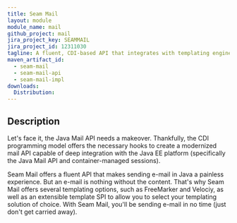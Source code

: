```yaml
---
title: Seam Mail
layout: module
module_name: mail
github_project: mail
jira_project_key: SEAMMAIL
jira_project_id: 12311030
tagline: A fluent, CDI-based API that integrates with templating engines to allow developers to easily compose and send multi-part e-mail from a Java EE application.
maven_artifact_id: 
  - seam-mail
  - seam-mail-api
  - seam-mail-impl
downloads:
  Distribution: 
---
```

## Description
Let's face it, the Java Mail API needs a makeover. Thankfully, the CDI programming model offers the necessary hooks to 
create a modernized mail API capable of deep integration with the Java EE platform (specifically the Java Mail API and 
container-managed sessions).

Seam Mail offers a fluent API that makes sending e-mail in Java a painless experience. But an e-mail is nothing without
the content. That's why Seam Mail offers several templating options, such as FreeMarker and Velociy, as well as an 
extensible template SPI to allow you to select your templating solution of choice. With Seam Mail, you'll be sending 
e-mail in no time (just don't get carried away).
